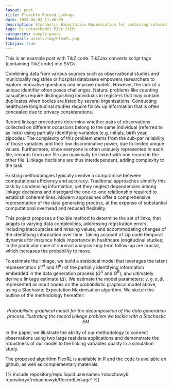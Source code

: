 ```yaml
---
layout: post
title: Flexible Record Linkage
date: 2024-04-02 11:46:00
description: Stochastic Expectation Maximisation for combining information spread over two files
tags: RL LatentModel PIVs StEM
categories: sample-posts
thumbnail: assets/img/FlexRL.png
tikzjax: true
---
```


This is an example post with TikZ code. TikZJax converts script tags (containing TikZ code) into SVGs.

<script type="text/tikz">
\begin{tikzpicture}
    \draw[red,fill=black!60!red] (0,0) circle [radius=1.5];
    \draw[green,fill=black!60!green] (0,0) circle [x radius=1.5cm, y radius=10mm];
    \draw[blue,fill=black!60!blue] (0,0) circle [x radius=1cm, y radius=5mm, rotate=30];
\end{tikzpicture}
</script>

Combining data from various sources such as observational studies and municipality registries or hospital databases empowers researchers to explore innovative questions and improve models. However, the lack of a unique identifier often poses challenges. Natural problems like counting casualties require distinguishing individuals in registers that may contain duplicates when bodies are listed by several organisations. Conducting healthcare longitudinal studies require follow up information that is often concealed due to privacy considerations.

Record linkage procedures determine whether pairs of observations collected on different occasions belong to the same individual (referred to as links) using partially identifying variables (e.g. initials, birth year, zipcode). The complexity of this problem stems from the sub-par reliability of those variables and their low discriminative power, due to limited unique values. Furthermore, since everyone is often uniquely represented in each file, records from one file can maximally be linked with one record in the other file. Linkage decisions are thus interdependent, adding complexity to the task.

Existing methodologies typically involve a compromise between computational efficiency and accuracy. Traditional approaches simplify this task by condensing information, yet they neglect dependencies among linkage decisions and disregard the one-to-one relationship required to establish coherent links. Modern approaches offer a comprehensive representation of the data generating process, at the expense of substantial computational overhead and reduced flexibility.

This project proposes a flexible method to determine the set of links, that adapts to varying data complexities, addressing registration errors, including inaccuracies and missing values, and accommodating changes of the identifying information over time. Taking account of zip code temporal dynamics for instance holds importance in healthcare longitudinal studies; in the particular case of survival analysis long term follow-up are crucial, which increases the probability to move.

To estimate the linkage, we build a statistical model that leverages the latent representation ($H^A$ and $H^B$) of the partially identifying information embedded in the data generation process ($G^A$ and $G^B$), and ultimately derive a linkage estimate ($\Delta$). We estimate the model parameters: $\gamma, \eta, \alpha, \phi$, represented as input nodes on the probabilistic graphical model above, using a Stochastic Expectation Maximisation algorithm. We sketch the outline of the methodology hereafter:

<br>
<div align=center>
<script type="text/tikz">
\begin{tikzpicture}
\node[draw, minimum size=1cm] (gamma) at (0,4) {$\gamma$};
\node[draw, dashed, minimum size=1cm] (delta) at (0,2) {$\Delta$};
\node[draw, minimum size=1cm] (eta) at (0,0) {$\eta$};
\node[draw, minimum size=1cm] (alpha) at (0,-2) {$\alpha$};
\node[shape=circle, dashed, draw, minimum size=1cm] (HA) at (-3,-2) {$H^A$};
\node[shape=circle, dashed, draw, minimum size=1cm] (HB) at (3,-2) {$H^B$};
\node[draw, minimum size=1cm] (phi) at (0,-4) {$\phi$};
\node[shape=circle, draw, minimum size=1cm] (GA) at (-4.5,-4) {$G^A$};
\node[shape=circle, draw, minimum size=1cm] (GB) at (4.5,-4) {$G^B$};
\path [-stealth] (gamma) edge (delta);
\path [-stealth] (delta) edge (HA);
\path [-stealth] (delta) edge (HB);
\path [-stealth] (eta) edge (HA);
\path [-stealth] (eta) edge (HB);
\path [-stealth] (alpha) edge (HA);
\path [-stealth] (alpha) edge (HB);
\path [-stealth] (HA) edge (GA);
\path [-stealth] (HB) edge (GB);
\path [-stealth] (phi) edge (GA);
\path [-stealth] (phi) edge (GB);
\end{tikzpicture}
</script>
<i>Probabilistic graphical model for the decomposition of the data generation process illustrating the record linkage problem we tackle with a Stochastic EM.</i>
</div>

<br>
In the paper, we illustrate the ability of our methodology to connect observations using two large real data applications and demonstrate the robustness of our model to the linking variables quality in a simulation study.

The proposed algorithm FlexRL is available in R and the code is available on github, as well as complementary materials:

<div class="repositories d-flex flex-wrap flex-md-row flex-column justify-content-between align-items-center">
    {% include repository/repo.liquid username='robachowyk' repository='robachowyk/RecordLinkage' %}
</div>
